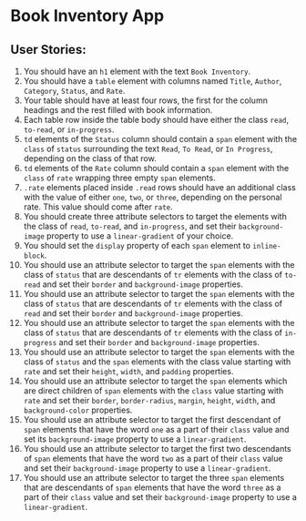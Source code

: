 # Book Inventory App
## User Stories:
1. You should have an `h1` element with the text `Book Inventory`.
2. You should have a `table` element with columns named `Title`, `Author`, `Category`, `Status`, and `Rate`.
3. Your table should have at least four rows, the first for the column headings and the rest filled with book information.
4. Each table row inside the table body should have either the class `read`, `to-read`, or `in-progress`.
5. `td` elements of the `Status` column should contain a `span` element with the `class` of `status` surrounding the text `Read`, `To Read`, or `In Progress`, depending on the class of that row.
6. `td` elements of the `Rate` column should contain a `span` element with the `class` of `rate` wrapping three empty `span` elements.
7. `.rate` elements placed inside `.read` rows should have an additional class with the value of either `one`, `two`, or `three`, depending on the personal rate. This value should come after `rate`.
8. You should create three attribute selectors to target the elements with the class of `read`, `to-read`, and `in-progress`, and set their `background-image` property to use a `linear-gradient` of your choice.
9. You should set the `display` property of each `span` element to `inline-block`.
10. You should use an attribute selector to target the `span` elements with the class of `status` that are descendants of `tr` elements with the class of `to-read` and set their `border` and `background-image` properties.
11. You should use an attribute selector to target the `span` elements with the class of `status` that are descendants of `tr` elements with the class of `read` and set their `border` and `background-image` properties.
12. You should use an attribute selector to target the `span` elements with the class of `status` that are descendants of `tr` elements with the class of `in-progress` and set their `border` and `background-image` properties.
13. You should use an attribute selector to target the `span` elements with the class of `status` and the `span` elements with the class value starting with `rate` and set their `height`, `width`, and `padding` properties.
14. You should use an attribute selector to target the `span` elements which are direct children of `span` elements with the `class` value starting with `rate` and set their `border`, `border-radius`, `margin`, `height`, `width`, and `background-color` properties.
15. You should use an attribute selector to target the first descendant of `span` elements that have the word `one` as a part of their `class` value and set its `background-image` property to use a `linear-gradient`.
16. You should use an attribute selector to target the first two descendants of `span` elements that have the word `two` as a part of their `class` value and set their `background-image` property to use a `linear-gradient`.
17. You should use an attribute selector to target the three `span` elements that are descendants of `span` elements that have the word `three` as a part of their `class` value and set their `background-image` property to use a `linear-gradient`.